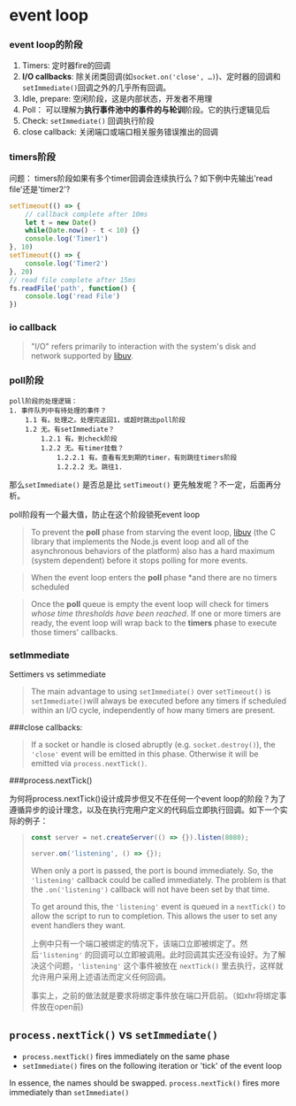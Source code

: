 # event loop

### event loop的阶段

1. Timers: 定时器fire的回调
2. **I/O callbacks**: 除关闭类回调(如`socket.on('close', …)`)、定时器的回调和`setImmediate()`回调之外的几乎所有回调。
3. Idle, prepare: 空闲阶段，这是内部状态，开发者不用理
4. Poll： 可以理解为**执行事件池中的事件的与轮训**阶段。它的执行逻辑见后
5. Check:   `setImmediate()` 回调执行阶段
6. close callback: 关闭端口或端口相关服务错误推出的回调



### timers阶段

问题： timers阶段如果有多个timer回调会连续执行么？如下例中先输出'read file'还是'timer2'?

```javascript
setTimeout(() => {
    // callback complete after 10ms
    let t = new Date()
    while(Date.now() - t < 10) {}
    console.log('Timer1')
}, 10)
setTimeout(() => {
    console.log('Timer2')
}, 20)
// read file complete after 15ms
fs.readFile('path', function() {
    console.log('read File')
})
```

### io callback

> "I/O" refers primarily to interaction with the system's disk and network supported by [libuv](http://libuv.org/).

### poll阶段

```
poll阶段的处理逻辑：
1. 事件队列中有待处理的事件？
	1.1 有。处理之。处理完返回1，或超时跳出poll阶段
	1.2 无。有setImmediate？
		1.2.1 有。到check阶段
		1.2.2 无。有timer挂载？
			1.2.2.1 有。查看有无到期的timer，有则跳往timers阶段
			1.2.2.2 无。跳往1.
```

那么`setImmediate()` 是否总是比 `setTimeout()` 更先触发呢？不一定，后面再分析。

poll阶段有一个最大值，防止在这个阶段锁死event loop

> To prevent the **poll** phase from starving the event loop, [libuv](http://libuv.org/) (the C library that implements the Node.js event loop and all of the asynchronous behaviors of the platform) also has a hard maximum (system dependent) before it stops polling for more events.



> When the event loop enters the **poll** phase *and there are no timers scheduled

> Once the **poll** queue is empty the event loop will check for timers *whose time thresholds have been reached*. If one or more timers are ready, the event loop will wrap back to the **timers** phase to execute those timers' callbacks.

### setImmediate

Settimers vs setimmediate

> The main advantage to using `setImmediate()` over `setTimeout()` is `setImmediate()`will always be executed before any timers if scheduled within an I/O cycle, independently of how many timers are present.



###close callbacks:

> If a socket or handle is closed abruptly (e.g. `socket.destroy()`), the `'close'` event will be emitted in this phase. Otherwise it will be emitted via `process.nextTick()`.



###process.nextTick()

为何将process.nextTick()设计成异步但又不在任何一个event loop的阶段？为了遵循异步的设计理念，以及在执行完用户定义的代码后立即执行回调。如下一个实际的例子：

> ```javascript
> const server = net.createServer(() => {}).listen(8080);
>
> server.on('listening', () => {});
> ```
>
> When only a port is passed, the port is bound immediately. So, the `'listening'` callback could be called immediately. The problem is that the `.on('listening')` callback will not have been set by that time.
>
> To get around this, the `'listening'` event is queued in a `nextTick()` to allow the script to run to completion. This allows the user to set any event handlers they want.
>
> 上例中只有一个端口被绑定的情况下，该端口立即被绑定了。然后`'listening'` 的回调可以立即被调用。此时回调其实还没有设好。为了解决这个问题，`'listening'` 这个事件被放在 `nextTick()` 里去执行，这样就允许用户采用上述语法而定义任何回调。
>
> 事实上，之前的做法就是要求将绑定事件放在端口开启前。（如xhr将绑定事件放在open前)
>
> 



## `process.nextTick()` vs `setImmediate()`

- `process.nextTick()` fires immediately on the same phase
- `setImmediate()` fires on the following iteration or 'tick' of the event loop

In essence, the names should be swapped. `process.nextTick()` fires more immediately than `setImmediate()`